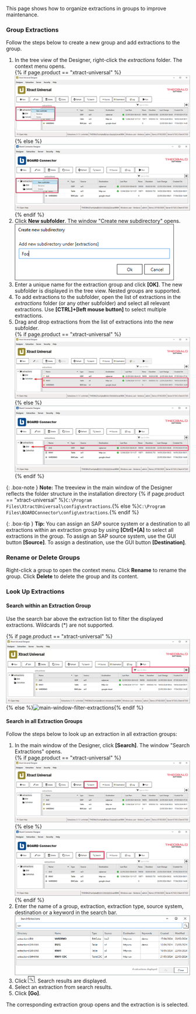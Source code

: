 
This page shows how to organize extractions in groups to improve maintenance.

### Group Extractions

Follow the steps below to create a new group and add extractions to the group.

1. In the tree view of the Designer, right-click the *extractions* folder. The context menu opens.<br>
{% if page.product == "xtract-universal" %}![main-window-treeview](/img/content/xu/main-window-treeview.png){% else %}![main-window-treeview](/img/content/board/main-window-treeview.png){% endif %}
2. Click **New subfolder**. The window "Create new subdirectory" opens.<br>
![create-new-subdirectory](/img/content/xu/create-new-subdirectory.png)
3. Enter a unique name for the extraction group and click **[OK]**. The new subfolder is displayed in the tree view.
Nested groups are supported.
4. To add extractions to the subfolder, open the list of extractions in the *extractions* folder (or any other subfolder) and select all relevant extractions.
Use **[CTRL]+[left mouse button]** to select multiple extractions.
5. Drag and drop extractions from the list of extractions into the new subfolder. <br>
{% if page.product == "xtract-universal" %}![main-window-treeview-move-extractions](/img/content/xu/main-window-treeview-move-extractions.png){% else %}![main-window-treeview-move-extractions](/img/content/board/main-window-treeview-move-extractions.png){% endif %}

{: .box-note }
**Note:** The treeview in the main window of the Designer reflects the folder structure in the installation directory {% if page.product == "xtract-universal" %}`C:\Program Files\XtractUniversal\config\extractions`.{% else %}`C:\Program Files\BOARDConnector\config\extractions`.{% endif %}

{: .box-tip }
**Tip:** You can assign an SAP source system or a destination to all extractions within an extraction group by using **[Ctrl]+[A]** to select all extractions in the group. 
To assign an SAP source system, use the GUI button **[Source]**. To assign a destination, use the GUI button **[Destination]**.   

### Rename or Delete Groups

Right-click a group to open the context menu. 
Click **Rename** to rename the group.
Click **Delete** to delete the group and its content.

### Look Up Extractions

#### Search within an Extraction Group

Use the search bar above the extraction list to filter the displayed extractions. Wildcards (*) are not supported.

{% if page.product == "xtract-universal" %}![main-window-filter-extractions](/img/content/xu/main-window-filter-extractions.png){% else %}![main-window-filter-extractions](/img/content/board/main-window-treeview-filter-extractions.png){% endif %}

#### Search in all Extraction Groups

Follow the steps below to look up an extraction in all extraction groups:

1. In the main window of the Designer, click **[Search]**. The window "Search Extractions" opens.<br>
{% if page.product == "xtract-universal" %}![main-window-search](/img/content/xu/main-window-search.png){% else %}![main-window-search](/img/content/board/main-window-search.png){% endif %}
2. Enter the name of a group, extraction, extraction type, source system, destination or a keyword in the search bar.<br>
![search-extractions](/img/content/xu/search-extractions.png)
3. Click ![magnifying-glass](/img/content/icons/magnifying-glass.png). Search results are displayed.
4. Select an extraction from search results.
5. Click **[Go]**. 

The corresponding extraction group opens and the extraction is is selected.

